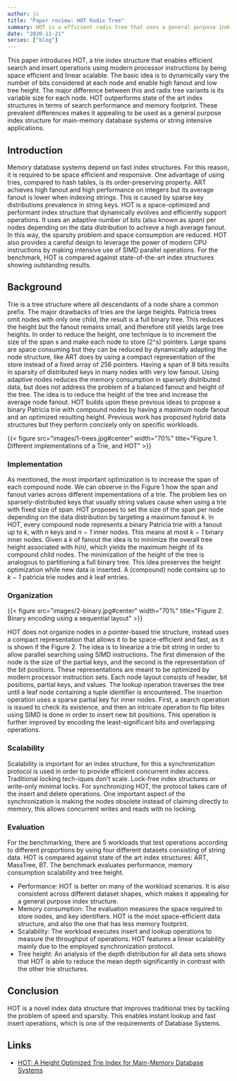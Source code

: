```yaml
---
author: jc
title: "Paper review: HOT Radix Tree"
summary: HOT is a efficient radix tree that uses a general purpose index structure for main-memory database systems or string intensive applications.
date: "2020-11-21"
series: ["blog"]
---
```


This paper introduces HOT, a trie index structure that enables efficient search and insert operations using modern processor instructions by being space efficient and linear scalable.
The basic idea is to dynamically vary the number of bits considered at each node and enable high fanout and low tree height.
The major difference between this and radix tree variants is its variable size for each node.
HOT outperforms state of the art index structures in terms of search performance and memory footprint.
These prevalent differences makes it appealing to be used as a general purpose index structure for main-memory database systems or string intensive applications.

## Introduction

Memory database systems depend on fast index structures.
For this reason, it is required to be space efficient and responsive.
One advantage of using tries, compared to hash tables, is its order-preserving property.
ART achieves high fanout and high performance on integers but its average fanout is lower when indexing strings.
This is caused by sparse key distributions prevalence in string keys.
HOT is a space-optimized and performant index structure that dynamically evolves and efficiently support operations.
It uses an adaptive number of bits (also known as *span*) per nodes depending on the data distribution to achieve a high average fanout.
In this way, the sparsity problem and space consumption are reduced.
HOT also provides a careful design to leverage the power of modern CPU instructions by making intensive use of SIMD parallel operations.
For the benchmark, HOT is compared against state-of-the-art index structures showing outstanding results.

## Background

Trie is a tree structure where all descendants of a node share a common prefix.
The major drawbacks of tries are the large heights.
Patricia trees omit nodes with only one child, the result is a full binary tree.
This reduces the height but the fanout remains small, and therefore still yields large tree heights.
In order to reduce the height, one technique is to increment the size of the span *s* and make each node to store \(2^s\) pointers.
Large spans are space consuming but they can be reduced by dynamically adapting the node structure, like ART does by using a compact representation of the store instead of a fixed array of 256 pointers.
Having a span of 8 bits results in sparsity of distributed keys in many nodes with very low fanout.
Using adaptive nodes reduces the memory consumption in sparsely distributed data, but does not address the problem of a balanced fanout and height of the tree.
The idea is to reduce the height of the tree and increase the average node fanout.
HOT builds upon these previous ideas to propose a binary Patricia trie with compound nodes by having a maximum node fanout and an optimized resulting height.
Previous work has proposed hybrid data structures but they perform concisely only on specific workloads.

{{< figure src="images/1-trees.jpg#center" width="70%" title="Figure 1. Different implementations of a Trie, and HOT" >}}

### Implementation

As mentioned, the most important optimization is to increase the span of each compound node.
We can observe in the Figure 1 how the span and fanout varies across different impementations of a trie.
The problem lies on sparsely-distributed keys that usually string values cause when using a trie with fixed size of span.
HOT proposes to set the size of the span per node depending on the data distribution by targeting a maximum fanout *k*.
In HOT, every compound node represents a binary Patricia trie with a fanout up to *k*, with *n* keys and *n − 1* inner nodes.
This means at most *k − 1* binary inner nodes.
Given a *k* of fanout the idea is to minimize the overall tree height associated with *h(n)*, which yields the maximum height of its compound child nodes.
The minimization of the height of the tree is analogous to partitioning a full binary tree.
This idea preserves the height optimization while new data is inserted.
A (compound) node contains up to *k − 1* patricia trie nodes and *k* leaf entries.

### Organization

{{< figure src="images/2-binary.jpg#center" width="70%" title="Figure 2. Binary encoding using a sequential layout" >}}

HOT does not organize nodes in a pointer-based trie structure, instead uses a compact representation that allows it to be space-efficient and fast, as it is shown if the Figure 2.
The idea is to linearize a trie bit string in order to allow parallel searching using SIMD instructions.
The first dimension of the node is the size of the partial keys, and the second is the representation of the bit positions.
These representations are meant to be optimized by modern processor instruction sets.
Each node layout consists of header, bit positions, partial keys, and values.
The lookup operation traverses the tree until a leaf node containing a tuple identifier is encountered.
The insertion operation uses a sparse partial key for inner nodes.
First, a search operation is issued to check its existence, and then an intricate operation to flip bites using SIMD is done in order to insert new bit positions.
This operation is further improved by encoding the least-significant bits and overlapping operations.

### Scalability

Scalability is important for an index structure, for this a synchronization protocol is used in order to provide efficient concurrent index access.
Traditional locking tech-iques don’t scale.
Lock-free index structures or write-only minimal locks.
For synchronizing HOT, the protocol takes care of the insert and delete operations.
One important aspect of the synchronization is making the nodes obsolete instead of claiming directly to memory, this allows concurrent writes and reads with no locking.

### Evaluation

For the benchmarking, there are 5 workloads that test operations according to different proportions by using four different datasets consisting of string data.
HOT is compared against state of the art index structures: ART, MassTree, BT.
The benchmark evaluates performance, memory consumption scalability and tree height.

- Performance: HOT is better on many of the workload scenarios. It is also consistent across different dataset shapes, which makes it appealing for a general purpose index structure.
- Memory consumption: The evaluation measures the space required to store nodes, and key identifiers. HOT is the most space-efficient data structure, and also the one that has less memory footprint.
- Scalability: The workload executes insert and lookup operations to measure the throughput of operations. HOT features a linear scalability mainly due to the employed synchronization protocol.
- Tree height: An analysis of the depth distribution for all data sets shows that HOT is able to reduce the mean depth significantly in contrast with the other trie structures.

## Conclusion

HOT is a novel index data structure that improves traditional tries by tackling the problem of speed and sparsity.
This enables instant lookup and fast insert operations, which is one of the requirements of Database Systems.


## Links
- [HOT: A Height Optimized Trie Index for Main-Memory Database Systems](https://15721.courses.cs.cmu.edu/spring2019/papers/08-oltpindexes2/p521-binna.pdf)

